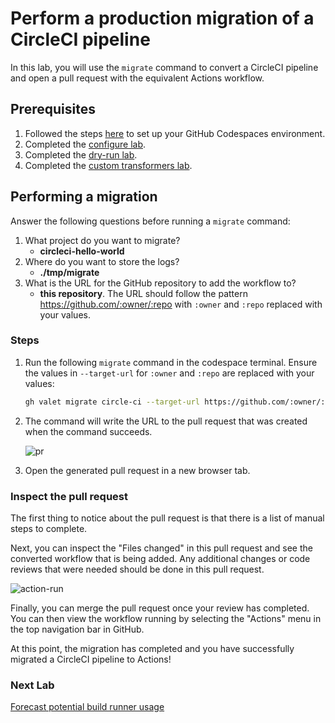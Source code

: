 # Perform a production migration of a CircleCI pipeline

In this lab, you will use the `migrate` command to convert a CircleCI pipeline and open a pull request with the equivalent Actions workflow.

## Prerequisites

1. Followed the steps [here](./readme.md#configure-your-codespace) to set up your GitHub Codespaces environment.
2. Completed the [configure lab](./1-configure.md#configuring-credentials).
3. Completed the [dry-run lab](./3-dry-run.md).
4. Completed the [custom transformers lab](./4-custom-transformers.md).

## Performing a migration

Answer the following questions before running a `migrate` command:

1. What project do you want to migrate?
    - __circleci-hello-world__
2. Where do you want to store the logs?
    - __./tmp/migrate__
3. What is the URL for the GitHub repository to add the workflow to?
    - __this repository__. The URL should follow the pattern <https://github.com/:owner/:repo> with `:owner` and `:repo` replaced with your values.

### Steps

1. Run the following `migrate` command in the codespace terminal. Ensure the values in `--target-url` for `:owner` and `:repo` are replaced with your values:

    ```bash
    gh valet migrate circle-ci --target-url https://github.com/:owner/:repo --output-dir ./tmp/migrate --circle-ci-project circleci-hello-world
    ```

2. The command will write the URL to the pull request that was created when the command succeeds.

    ![pr](https://user-images.githubusercontent.com/18723510/189923353-1166bd94-8d64-4924-ac55-3e06fa5d1734.png)

3. Open the generated pull request in a new browser tab.

### Inspect the pull request

The first thing to notice about the pull request is that there is a list of manual steps to complete.

Next, you can inspect the "Files changed" in this pull request and see the converted workflow that is being added. Any additional changes or code reviews that were needed should be done in this pull request.

![action-run](https://user-images.githubusercontent.com/18723510/189924238-9f6799c7-e029-4695-a1de-a23666171992.png)

Finally, you can merge the pull request once your review has completed. You can then view the workflow running by selecting the "Actions" menu in the top navigation bar in GitHub.

At this point, the migration has completed and you have successfully migrated a CircleCI pipeline to Actions!

### Next Lab

[Forecast potential build runner usage](6-forecast.md)
